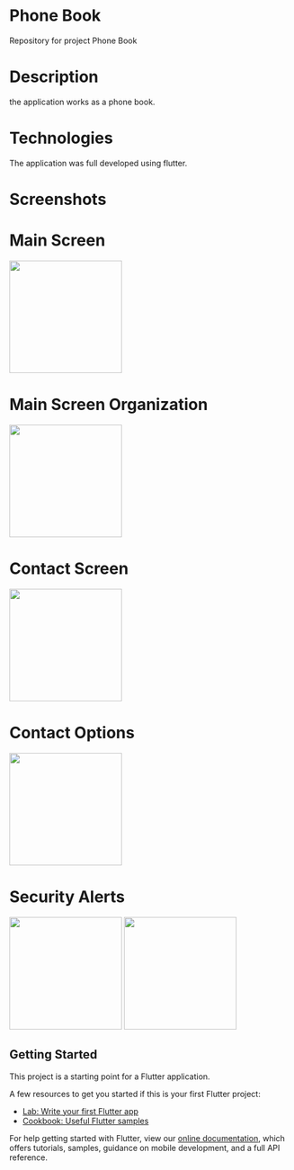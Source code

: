 # Phone Book 
Repository for project Phone Book

# Description
the application works as a phone book.

# Technologies
The application was full developed using flutter.

# Screenshots

# Main Screen
<p><img src="flutter-phone-book/screenshot/Main_Screen.png" width="200"></p>

# Main Screen Organization
<p><img src="flutter-phone-book/screenshot/Sort_Option.png" width="200"></p>

# Contact Screen
<p><img src="flutter-phone-book/screenshot/Contact_Screen.png" width="200"></p>

# Contact Options
<p><img src="flutter-phone-book/screenshot/Functions.png" width="200"></p>

# Security Alerts
<p>
  <img src="flutter-phone-book/screenshot/Safety1.png" width="200">
  <img src="flutter-phone-book/screenshot/Safety2.png" width="200">
</p>

## Getting Started

This project is a starting point for a Flutter application.

A few resources to get you started if this is your first Flutter project:

- [Lab: Write your first Flutter app](https://flutter.dev/docs/get-started/codelab)
- [Cookbook: Useful Flutter samples](https://flutter.dev/docs/cookbook)

For help getting started with Flutter, view our
[online documentation](https://flutter.dev/docs), which offers tutorials,
samples, guidance on mobile development, and a full API reference.
